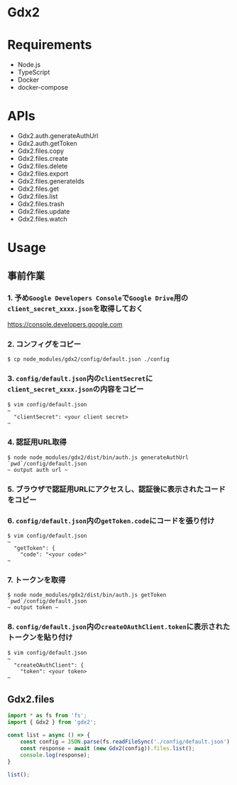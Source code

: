 Gdx2
===

# Requirements

* Node.js
* TypeScript
* Docker
* docker-compose

# APIs

* Gdx2.auth.generateAuthUrl
* Gdx2.auth.getToken
* Gdx2.files.copy
* Gdx2.files.create
* Gdx2.files.delete
* Gdx2.files.export
* Gdx2.files.generateIds
* Gdx2.files.get
* Gdx2.files.list
* Gdx2.files.trash
* Gdx2.files.update
* Gdx2.files.watch

# Usage

## 事前作業

### 1. 予め`Google Developers Console`で`Google Drive`用の`client_secret_xxxx.json`を取得しておく

https://console.developers.google.com

### 2. コンフィグをコピー

```
$ cp node_modules/gdx2/config/default.json ./config
```

### 3. `config/default.json`内の`clientSecret`に`client_secret_xxxx.json`の内容をコピー

```
$ vim config/default.json
~
  "clientSecret": <your client secret>
~
```

### 4. 認証用URL取得

```
$ node node_modules/gdx2/dist/bin/auth.js generateAuthUrl `pwd`/config/default.json
~ output auth url ~
```

### 5. ブラウザで認証用URLにアクセスし、認証後に表示されたコードをコピー

### 6. `config/default.json`内の`getToken.code`にコードを張り付け

```
$ vim config/default.json
~
  "getToken": {
    "code": "<your code>"
~
```

### 7. トークンを取得

```
$ node node_modules/gdx2/dist/bin/auth.js getToken `pwd`/config/default.json
~ output token ~
```

### 8. `config/default.json`内の`createOAuthClient.token`に表示されたトークンを貼り付け

```
$ vim config/default.json
~
  "createOAuthClient": {
    "token": <your token>
~
```

## Gdx2.files

```typscript:files.ts
import * as fs from 'fs';
import { Gdx2 } from 'gdx2';

const list = async () => {
	const config = JSON.parse(fs.readFileSync('./config/default.json').toString());
	const response = await (new Gdx2(config)).files.list();
	console.log(response);
}

list();
```